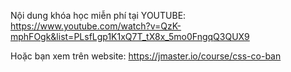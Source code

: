 Nội dung khóa học miễn phí tại YOUTUBE: 
https://www.youtube.com/watch?v=QzK-mphFOgk&list=PLsfLgp1K1xQ7T_tX8x_5mo0FngqQ3QUX9

Hoặc bạn xem trên website: 
https://jmaster.io/course/css-co-ban
